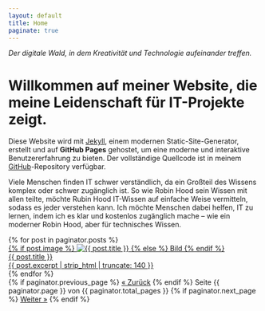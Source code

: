 ```yaml
---
layout: default
title: Home
paginate: true
---
```


*Der digitale Wald, in dem Kreativität und Technologie aufeinander treffen.*

# Willkommen auf meiner Website, die meine Leidenschaft für IT-Projekte zeigt.

Diese Website wird mit [Jekyll](https://jekyllrb.com/), einem modernen Static-Site-Generator, erstellt und auf **GitHub Pages** gehostet, um eine moderne und interaktive Benutzererfahrung zu bieten. Der vollständige Quellcode ist in meinem [GitHub](https://github.com/rubin-hood/blog)-Repository verfügbar.

Viele Menschen finden IT schwer verständlich, da ein Großteil des Wissens komplex oder schwer zugänglich ist. So wie Robin Hood sein Wissen mit allen teilte, möchte Rubin Hood IT-Wissen auf einfache Weise vermitteln, sodass es jeder verstehen kann. Ich möchte Menschen dabei helfen, IT zu lernen, indem ich es klar und kostenlos zugänglich mache – wie ein moderner Robin Hood, aber für technisches Wissen.

<div class="blog-teaser-grid">
  {% for post in paginator.posts %}
<a class="blog-card" href="{{ post.url | relative_url }}">
  <div class="card-img">
    {% if post.image %}
      <img src="{{ post.image }}" alt="{{ post.title }}" loading="lazy">
    {% else %}
      Bild
    {% endif %}
  </div>
  <div class="card-content">
    <div class="card-title">{{ post.title }}</div>
    <div class="card-desc">{{ post.excerpt | strip_html | truncate: 140 }}</div>
  </div>
</a>
  {% endfor %}
</div>

<div class="pagination">
  {% if paginator.previous_page %}
    <a class="prev" href="{{ paginator.previous_page_path | prepend: site.baseurl }}">« Zurück</a>
  {% endif %}
  <span>Seite {{ paginator.page }} von {{ paginator.total_pages }}</span>
  {% if paginator.next_page %}
    <a class="next" href="{{ paginator.next_page_path | prepend: site.baseurl }}">Weiter »</a>
  {% endif %}
</div>


